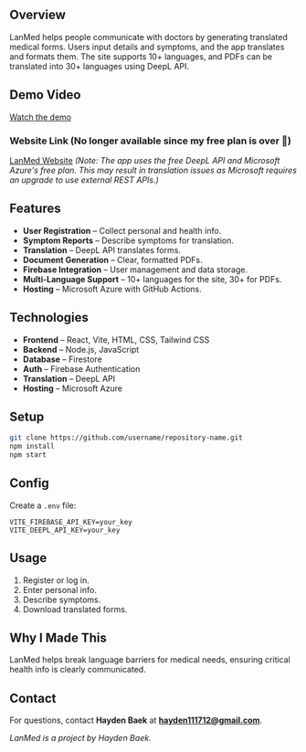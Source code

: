 ## Overview
LanMed helps people communicate with doctors by generating translated medical forms. Users input details and symptoms, and the app translates and formats them. The site supports 10+ languages, and PDFs can be translated into 30+ languages using DeepL API.

## Demo Video
[Watch the demo](https://www.youtube.com/watch?v=wMBsw8J_37M)

### Website Link (No longer available since my free plan is over 🫤)
[LanMed Website](https://lanmed3-grfhbrbffrhfhwg2.canadacentral-01.azurewebsites.net)  *(Note: The app uses the free DeepL API and Microsoft Azure's free plan. This may result in translation issues as Microsoft requires an upgrade to use external REST APIs.)*

## Features
- **User Registration** – Collect personal and health info.
- **Symptom Reports** – Describe symptoms for translation.
- **Translation** – DeepL API translates forms.
- **Document Generation** – Clear, formatted PDFs.
- **Firebase Integration** – User management and data storage.
- **Multi-Language Support** – 10+ languages for the site, 30+ for PDFs.
- **Hosting** – Microsoft Azure with GitHub Actions.

## Technologies
- **Frontend** – React, Vite, HTML, CSS, Tailwind CSS
- **Backend** – Node.js, JavaScript
- **Database** – Firestore
- **Auth** – Firebase Authentication
- **Translation** – DeepL API
- **Hosting** – Microsoft Azure

## Setup
```bash
git clone https://github.com/username/repository-name.git
npm install
npm start
```

## Config
Create a `.env` file:
```env
VITE_FIREBASE_API_KEY=your_key
VITE_DEEPL_API_KEY=your_key
```

## Usage
1. Register or log in.
2. Enter personal info.
3. Describe symptoms.
4. Download translated forms.

## Why I Made This
LanMed helps break language barriers for medical needs, ensuring critical health info is clearly communicated.

## Contact
For questions, contact **Hayden Baek** at **hayden111712@gmail.com**.

*LanMed is a project by Hayden Baek.*

